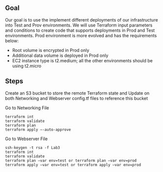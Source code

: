 ## Goal
Our goal is to use the implement different deployments of our infrastructure into Test and Prov environments. We will use Terraform input parameters and conditions to create code that supports deployments in Prod and Test environments. 
Prod environment is more evolved and has the requirements below:
-	Root volume is encrypted in Prod only
-	Additional data volume is deployed in Prod only
-	EC2 instance type is t2.medium; all the other environments should be using t2.micro

## Steps
Create an S3 bucket to store the remote Terraform state and Update on both Networking and Webserver config.tf files to reference this bucket

Go to Networking File
```
terraform int
terraform validate
terraform plan
terraform apply –-auto-approve
```

Go to Webserver File
```
ssh-keygen -t rsa -f Lab3
terraform int
terraform validate
terraform plan –var env=test or terraform plan –var env=prod
terraform apply –var env=test or terraform apply –var env=prod
```